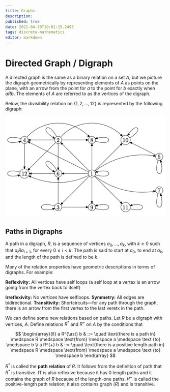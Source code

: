```yaml
---
title: Graphs
description: 
published: true
date: 2021-04-30T19:01:15.249Z
tags: discrete-mathematics
editor: markdown
---
```


# Directed Graph / Digraph
A directed graph is the same as a binary relation on a set $A$, but we picture the digraph geometrically by representing elements of $A$ as points on the plane, with an arrow from the point for $a$ to the point for $b$ exactly when $aRb$. The elements of $A$ are referred to as the vertices of the digraph.

Below, the divisibility relation on $\{1,2, \ldots, 12\}$ is represented by the following digraph:

![digraph_example_1.png](/digraph_example_1.png)

## Paths in Digraphs
A path in a digraph, $R$, is a sequence of vertices $a_{0}, \ldots, a_{k}$, with $k \ge 0$ such that $a_{i} R a_{i+1}$, for every $0 \le i \lt k$. The path is said to start at $a_0$, to end at $a_k$, and the length of the path is defined to be $k$.

Many of the relation properties have geometric descriptions in terms of digraphs. For example: 

**Reflexivity:** All vertices have self loops (a self loop at a vertex is an arrow going from the vertex back to itself)

**Irreflexivity:** No vertices have selfloops.
**Symmetry:** All edges are bidirectional. 
**Transitivity:** Shortcircuits—for any path through the graph, there is an arrow from the first vertex to the last veretx in the path. 


We can define some new relations based on paths. Let $R$ be a digraph with vertices, $A$. Define relations $R^{\ast}$ and $R^+$ on $A$ by the conditions that 

$$
\begin{array}{ll}
a R^{\ast} b & ::=  \quad \text{there is a path in} \medspace R \medspace \text{from} \medspace a \medspace \text {to} \medspace b \\
a R^{+} b & ::= \quad \text{there is a positive length path in} \medspace R \medspace \text{from} \medspace a \medspace \text {to} \medspace b 
\end{array}
$$

$R^{\ast}$ is called the **path relation** of $R$. It follows from the definition of path that $R^{\ast}$ is transitive. IT is also reflexive because it has $0$ length paths and it contains the graph of $R$ because of the length-one paths. $R^+$ is called the positive-length path relation; it also contains graph $(R)$ and is transitive.
